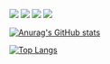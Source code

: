 <img src="https://img.shields.io/badge/C-A8B9CC?style=for-the-badge&logo=C&logoColor=white"> <img src="https://img.shields.io/badge/Flutter-02569B?style=for-the-badge&logo=Flutter&logoColor=white"> <img src="https://img.shields.io/badge/Kotlin-7F52FF?style=for-the-badge&logo=Kotlin&logoColor=white"> <img src="https://img.shields.io/badge/Android-3DDC84?style=for-the-badge&logo=Android&logoColor=white"> 


[![Anurag's GitHub stats](https://github-readme-stats.vercel.app/api?username=parkdaxun)](https://github.com/parkdaxun/github-readme-stats)  

[![Top Langs](https://github-readme-stats.vercel.app/api/top-langs/?username=parkdaxun)](https://github.com/parkdaxun/github-readme-stats)
